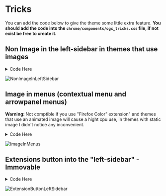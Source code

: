 # Tricks

<p>You can add the code below to give the theme some little extra feature. <b>You should add the code into the <code>chrome/components/ogx_tricks.css</code> file, if not exist be free to create it.</b></p>

## Non Image in the left-sidebar in themes that use images
<details><summary>Code Here</summary>
    
```
/* Non Image in the left-sidebar in themes that use images */

:root:not([chromehidden~="toolbar"]):is([lwtheme-image]) #PersonalToolbar, 
:root:not([chromehidden~="toolbar"]):is([style*="--lwt-additional-images"]) #PersonalToolbar {
    background-image: none !important;
}
```

</details>

![NonImageInLeftSidebar](https://user-images.githubusercontent.com/22057609/228630330-a32dbd11-6800-4cb2-a402-4793cdfe805c.png)

## Image in menus (contextual menu and arrowpanel menus)

<p><b>Warning: </b>Not comptible if you use "Firefox Color" extension" and themes that use an animated image will cause a hight cpu use, in themes with static image I didn't notice any inconvenient. </p>
<details><summary>Code Here</summary>
    
```
/* Image in menus in themes with images */

@media (prefers-color-scheme: dark){
    :root[style*="--lwt-additional-images"], :root[lwtheme-image]{
        --arrowpanel-background: #10101990 !important;
    }}

@media (prefers-color-scheme: light){
    :root[style*="--lwt-additional-images"], :root[lwtheme-image]{
        --arrowpanel-background: #f9f9f990 !important;
    }}

.menupopup-arrowscrollbox, slot, panelview {
    background-image: linear-gradient(var(--arrowpanel-background, transparent), var(--arrowpanel-background, transparent)), 
                      linear-gradient(transparent, transparent), 
                      var(--main-image, var(--lwt-additional-images, none)) !important;
    background-size: auto 104vh !important;
    background-position: -1px 0px !important;
}

@media (-moz-platform: windows-win7), (-moz-platform: windows-win10), (-moz-platform: linux) {
    :root:not([chromehidden~="toolbar"]) #PanelUI-menu-button[open]>.toolbarbutton-badge-stack {
        background-image: linear-gradient(var(--arrowpanel-background, transparent), var(--arrowpanel-background, transparent)), 
                          linear-gradient(transparent, transparent), 
                          var(--main-image, var(--lwt-additional-images, none)) !important;
        background-size: auto 104vh !important;
    }}
```
</details>

![ImageInMenus](https://user-images.githubusercontent.com/22057609/228356808-02b9cb92-ba4b-4769-a870-8b41b638c18f.png)

## Extensions button into the "left-sidebar" - Immovable
<details><summary>Code Here</summary>
    
```
/* Extensions button into the "left-sidebar" - Immovable */

:root:not([chromehidden~="toolbar"],[sizemode="fullscreen"]) #PersonalToolbar {
    --padding-top-left-sidebar: 146px !important; /* 182px to one-line config */
}

:root:not([chromehidden~="toolbar"], [sizemode="fullscreen"]) #unified-extensions-button {
    --toolbarbutton-hover-background: transparent !important;
    --toolbarbutton-active-background: transparent !important;
    position: fixed;
    display: flex;
    top: 76px !important;
    left: inherit !important;
    z-index: 2 !important;
    fill: var(--general-color) !important;
    width: calc(var(--uc-vertical-toolbar-width) - 4px) !important;
}

:root:not([chromehidden~="toolbar"], [sizemode="fullscreen"]) #unified-extensions-button:hover, 
:root:not([chromehidden~="toolbar"], [sizemode="fullscreen"]) #unified-extensions-button[open] {
    transform: scale(1.12) !important;
    transition: ease-in-out !important;
}

:root:not([chromehidden~="toolbar"], [sizemode="fullscreen"]) #unified-extensions-button:active {
    transform: scale(1.0) !important;
    transition-duration: 0ms !important;
}
```
</details>

![ExtensionButtonLeftSidebar](https://user-images.githubusercontent.com/22057609/232178144-499c9c9b-995d-4e9d-9f2b-1356aa34fd84.png)
